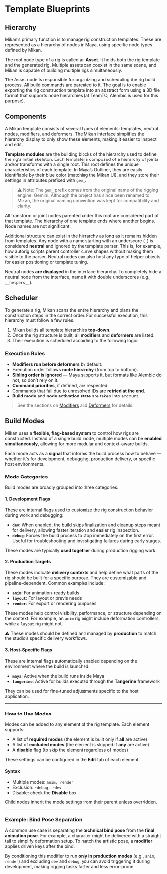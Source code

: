 # Template Blueprints

## Hierarchy

Mikan’s primary function is to manage rig construction templates. These are represented as a hierarchy of nodes in Maya, using specific node types defined by Mikan.

The root node type of a rig is called an **Asset**. It holds both the rig template and the generated rig. Multiple assets can coexist in the same scene, and Mikan is capable of building multiple rigs simultaneously.

The Asset node is responsible for organizing and scheduling the rig build process. All build commands are parented to it. The goal is to enable exporting the rig construction template into an abstract form using a 3D file format that supports node hierarchies (at TeamTO, Alembic is used for this purpose).

## Components

A Mikan template consists of several types of elements: templates, neutral nodes, modifiers, and deformers. The Mikan interface simplifies the hierarchy display to only show these elements, making it easier to inspect and edit.

**Template modules** are the building blocks of the hierarchy used to define the rig’s initial skeleton. Each template is composed of a hierarchy of joints and/or transforms with a single root. This root defines the unique characteristics of each template. In Maya’s Outliner, they are easily identifiable by their blue color (matching the Mikan UI), and they store their settings in attributes prefixed with `gem_`.

> ⚠️ Note: The `gem_` prefix comes from the original name of the rigging engine, Gemini. Although the project has since been renamed to Mikan, the original naming convention was kept for compatibility and clarity.

All transform or joint nodes parented under this root are considered part of that template. The hierarchy of one template ends where another begins. Node names are not significant.

Additional structure can exist in the hierarchy as long as it remains hidden from templates. Any node with a name starting with an underscore (`_`) is considered **neutral** and ignored by the template parser. This is, for example, how autorig scripts parent controller curve shapes without making them visible to the parser. Neutral nodes can also host any type of helper objects for easier positioning or template tuning.

Neutral nodes **are displayed** in the interface hierarchy. To completely hide a neutral node from the interface, name it with double underscores (e.g., `__helpers__`).

## Scheduler

To generate a rig, Mikan scans the entire hierarchy and plans the construction steps in the correct order. For successful execution, this hierarchy must follow a few rules.

1. Mikan builds all template hierarchies **top-down**.
2. Once the rig structure is built, all **modifiers** and **deformers** are listed.
3. Their execution is scheduled according to the following logic:

### Execution Rules

- **Modifiers run before deformers** by default.
- Execution order follows **node hierarchy** (from top to bottom).
- **Sibling order is ignored** — Maya supports it, but formats like Alembic do not, so don’t rely on it.
- **Command priorities**, if defined, are respected.
- Commands that fail due to unresolved IDs are **retried at the end**.
- **Build mode** and **node activation state** are taken into account.

> See the sections on [Modifiers](modifiers.md) and [Deformers](deformers.md) for details.

## Build Modes

Mikan uses a **flexible, flag-based system** to control how rigs are constructed. Instead of a single build mode, multiple modes can be **enabled simultaneously**, allowing for more modular and context-aware builds.

Each mode acts as a **signal** that informs the build process how to behave — whether it's for development, debugging, production delivery, or specific host environments.

### Mode Categories

Build modes are broadly grouped into three categories:

#### 1. Development Flags

These are internal flags used to customize the rig construction behavior during work and debugging:

- **`dev`**: When enabled, the build skips finalization and cleanup steps meant for delivery, allowing faster iteration and easier rig inspection.
- **`debug`**: Forces the build process to stop immediately on the first error. Useful for troubleshooting and investigating failures during early stages.

These modes are typically **used together** during production rigging work.

#### 2. Production Targets

These modes indicate **delivery contexts** and help define what parts of the rig should be built for a specific purpose. They are customizable and pipeline-dependent. Common examples include:

- **`anim`**: For animation-ready builds
- **`layout`**: For layout or previs needs
- **`render`**: For export or rendering purposes

These modes help control visibility, performance, or structure depending on the context. For example, an `anim` rig might include deformation controllers, while a `layout` rig might not.

⚠️ These modes should be defined and managed by **production** to match the studio’s specific delivery workflows.

#### 3. Host-Specific Flags

These are internal flags automatically enabled depending on the environment where the build is launched:

- **`maya`**: Active when the build runs inside Maya
- **`tangerine`**: Active for builds executed through the **Tangerine** framework

They can be used for fine-tuned adjustments specific to the host application.

---

### How to Use Modes

Modes can be added to any element of the rig template. Each element supports:

- A list of **required modes** (the element is built only if **all** are active)
- A list of **excluded modes** (the element is skipped if **any** are active)
- A **disable** flag (to skip the element regardless of modes)

These settings can be configured in the **Edit** tab of each element.

#### Syntax

- Multiple modes: `anim, render`
- Exclusion: `~debug, ~dev`
- Disable: check the **Disable** box

Child nodes inherit the mode settings from their parent unless overridden.

---

### Example: Bind Pose Separation

A common use case is separating the **technical bind pose** from the **final animation pose**. For example, a character might be delivered with a straight tail to simplify deformation setup. To match the artistic pose, a **modifier** applies driven keys after the bind.

By conditioning this modifier to run **only in production modes** (e.g., `anim`, `render`) and excluding `dev` and `debug`, you can avoid triggering it during development, making rigging tasks faster and less error-prone.
